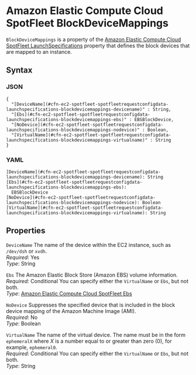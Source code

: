 # Amazon Elastic Compute Cloud SpotFleet BlockDeviceMappings<a name="aws-properties-ec2-spotfleet-spotfleetrequestconfigdata-launchspecifications-blockdevicemappings"></a>

`BlockDeviceMappings` is a property of the [Amazon Elastic Compute Cloud SpotFleet LaunchSpecifications](aws-properties-ec2-spotfleet-spotfleetrequestconfigdata-launchspecifications.md) property that defines the block devices that are mapped to an instance\.

## Syntax<a name="w3ab2c21c14d778b5"></a>

### JSON<a name="aws-properties-ec2-spotfleet-spotfleetrequestconfigdata-launchspecifications-blockdevicemappings-syntax.json"></a>

```
{
  "[DeviceName](#cfn-ec2-spotfleet-spotfleetrequestconfigdata-launchspecifications-blockdevicemappings-devicename)" : String,
  "[Ebs](#cfn-ec2-spotfleet-spotfleetrequestconfigdata-launchspecifications-blockdevicemappings-ebs)" : EBSBlockDevice,
  "[NoDevice](#cfn-ec2-spotfleet-spotfleetrequestconfigdata-launchspecifications-blockdevicemappings-nodevice)" : Boolean,
  "[VirtualName](#cfn-ec2-spotfleet-spotfleetrequestconfigdata-launchspecifications-blockdevicemappings-virtualname)" : String
}
```

### YAML<a name="aws-properties-ec2-spotfleet-spotfleetrequestconfigdata-launchspecifications-blockdevicemappings-syntax.yaml"></a>

```
[DeviceName](#cfn-ec2-spotfleet-spotfleetrequestconfigdata-launchspecifications-blockdevicemappings-devicename): String
[Ebs](#cfn-ec2-spotfleet-spotfleetrequestconfigdata-launchspecifications-blockdevicemappings-ebs):
  EBSBlockDevice
[NoDevice](#cfn-ec2-spotfleet-spotfleetrequestconfigdata-launchspecifications-blockdevicemappings-nodevice): Boolean
[VirtualName](#cfn-ec2-spotfleet-spotfleetrequestconfigdata-launchspecifications-blockdevicemappings-virtualname): String
```

## Properties<a name="w3ab2c21c14d778b7"></a>

`DeviceName`  <a name="cfn-ec2-spotfleet-spotfleetrequestconfigdata-launchspecifications-blockdevicemappings-devicename"></a>
The name of the device within the EC2 instance, such as `/dev/dsh` or `xvdh`\.  
*Required*: Yes  
*Type*: String

`Ebs`  <a name="cfn-ec2-spotfleet-spotfleetrequestconfigdata-launchspecifications-blockdevicemappings-ebs"></a>
The Amazon Elastic Block Store \(Amazon EBS\) volume information\.  
*Required*: Conditional You can specify either the `VirtualName` or `Ebs`, but not both\.  
*Type*: [Amazon Elastic Compute Cloud SpotFleet Ebs](aws-properties-ec2-spotfleet-spotfleetrequestconfigdata-launchspecifications-blockdevicemappings-ebs.md)

`NoDevice`  <a name="cfn-ec2-spotfleet-spotfleetrequestconfigdata-launchspecifications-blockdevicemappings-nodevice"></a>
Suppresses the specified device that is included in the block device mapping of the Amazon Machine Image \(AMI\)\.  
*Required*: No  
*Type*: Boolean

`VirtualName`  <a name="cfn-ec2-spotfleet-spotfleetrequestconfigdata-launchspecifications-blockdevicemappings-virtualname"></a>
The name of the virtual device\. The name must be in the form `ephemeralX` where *X* is a number equal to or greater than zero \(0\), for example, `ephemeral0`\.  
*Required*: Conditional You can specify either the `VirtualName` or `Ebs`, but not both\.  
*Type*: String